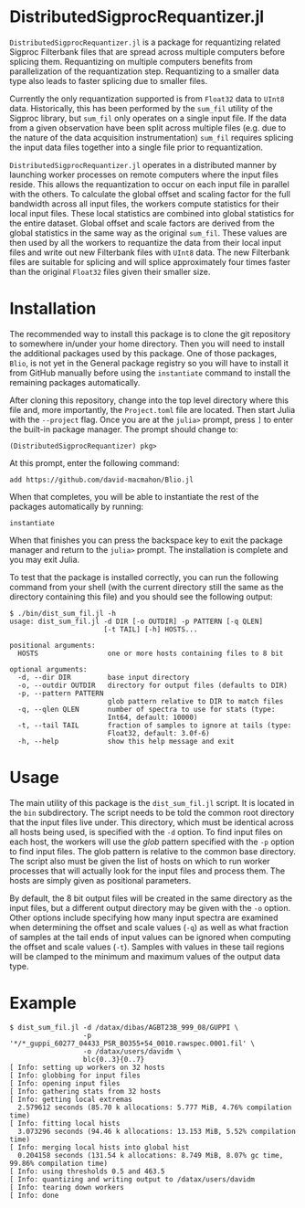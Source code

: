 # DistributedSigprocRequantizer.jl

`DistributedSigprocRequantizer.jl` is a package for requantizing related Sigproc
Filterbank files that are spread across multiple computers before splicing them.
Requantizing on multiple computers benefits from parallelization of the
requantization step.  Requantizing to a smaller data type also leads to faster
splicing due to smaller files.

Currently the only requantization supported is from `Float32` data to `UInt8`
data.  Historically, this has been performed by the `sum_fil` utility of the
Sigproc library, but `sum_fil` only operates on a single input file.  If the
data from a given observation have been split across multiple files (e.g. due to
the nature of the data acquisition instrumentation) `sum_fil` requires splicing
the input data files together into a single file prior to requantization.

`DistributedSigprocRequantizer.jl` operates in a distributed manner by launching
worker processes on remote computers where the input files reside.  This allows
the requantization to occur on each input file in parallel with the others.  To
calculate the global offset and scaling factor for the full bandwidth across all
input files, the workers compute statistics for their local input files.  These
local statistics are combined into global statistics for the entire dataset.
Global offset and scale factors are derived from the global statistics in the
same way as the original `sum_fil`.  These values are then used by all the
workers to requantize the data from their local input files and write out new
Filterbank files with `UInt8` data.  The new Filterbank files are suitable for
splicing and will splice approximately four times faster than the original
`Float32` files given their smaller size.

# Installation

The recommended way to install this package is to clone the git repository to
somewhere in/under your home directory.  Then you will need to install the
additional packages used by this package.  One of those packages, `Blio`, is not
yet in the General package registry so you will have to install it from GitHub
manually before using the `instantiate` command to install the remaining
packages automatically.

After cloning this repository, change into the top level directory where this
file and, more importantly, the `Project.toml` file are located.  Then start
Julia with the `--project` flag.  Once you are at the `julia>` prompt, press `]`
to enter the built-in package manager.  The prompt should change to:

```
(DistributedSigprocRequantizer) pkg>
```

At this prompt, enter the following command:

```
add https://github.com/david-macmahon/Blio.jl
```

When that completes, you will be able to instantiate the rest of the packages
automatically by running:

```
instantiate
```

When that finishes you can press the backspace key to exit the package manager
and return to the `julia>` prompt.  The installation is complete and you may
exit Julia.

To test that the package is installed correctly, you can run the following
command from your shell (with the current directory still the same as the
directory containing this file) and you should see the following output:

```
$ ./bin/dist_sum_fil.jl -h
usage: dist_sum_fil.jl -d DIR [-o OUTDIR] -p PATTERN [-q QLEN]
                       [-t TAIL] [-h] HOSTS...

positional arguments:
  HOSTS                 one or more hosts containing files to 8 bit

optional arguments:
  -d, --dir DIR         base input directory
  -o, --outdir OUTDIR   directory for output files (defaults to DIR)
  -p, --pattern PATTERN
                        glob pattern relative to DIR to match files
  -q, --qlen QLEN       number of spectra to use for stats (type:
                        Int64, default: 10000)
  -t, --tail TAIL       fraction of samples to ignore at tails (type:
                        Float32, default: 3.0f-6)
  -h, --help            show this help message and exit
```

# Usage

The main utility of this package is the `dist_sum_fil.jl` script.  It is located
in the `bin` subdirectory.  The script needs to be told the common root
directory that the input files live under.  This directory, which must be
identical across all hosts being used, is specified with the `-d` option.  To
find input files on each host, the workers will use the *glob* pattern specified
with the `-p` option to find input files.  The glob pattern is relative to the
common base directory.  The script also must be given the list of hosts on which
to run worker processes that will actually look for the input files and process
them.  The hosts are simply given as positional parameters.

By default, the 8 bit output files will be created in the same directory as the
input files, but a different output directory may be given with the `-o` option.
Other options include specifying how many input spectra are examined when
determining the offset and scale values (`-q`) as well as what fraction of
samples at the tail ends of input values can be ignored when computing the
offset and scale values (`-t`).  Samples with values in these tail regions will
be clamped to the minimum and maximum values of the output data type.

# Example

```
$ dist_sum_fil.jl -d /datax/dibas/AGBT23B_999_08/GUPPI \
                  -p '*/*_guppi_60277_04433_PSR_B0355+54_0010.rawspec.0001.fil' \
                  -o /datax/users/davidm \
                  blc{0..3}{0..7}
[ Info: setting up workers on 32 hosts
[ Info: globbing for input files
[ Info: opening input files
[ Info: gathering stats from 32 hosts
[ Info: getting local extremas
  2.579612 seconds (85.70 k allocations: 5.777 MiB, 4.76% compilation time)
[ Info: fitting local hists
  3.073296 seconds (94.46 k allocations: 13.153 MiB, 5.52% compilation time)
[ Info: merging local hists into global hist
  0.204158 seconds (131.54 k allocations: 8.749 MiB, 8.07% gc time, 99.86% compilation time)
[ Info: using thresholds 0.5 and 463.5
[ Info: quantizing and writing output to /datax/users/davidm
[ Info: tearing down workers
[ Info: done
```
